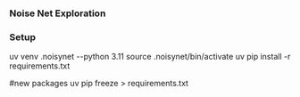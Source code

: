 ### Noise Net Exploration

### Setup
uv venv .noisynet --python 3.11 
source .noisynet/bin/activate
uv pip install -r requirements.txt

#new packages
uv pip freeze > requirements.txt
